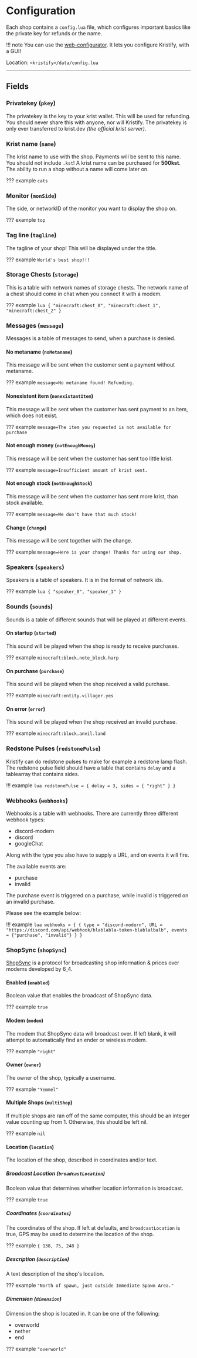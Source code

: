 # Configuration

Each shop contains a `config.lua` file, which configures important basics like the private key for refunds or the name.

!!! note
    You can use the [web-configurator](https://kristify.madefor.cc/configurator).
    It lets you configure Kristify, with a GUI!

Location: `<kristify>/data/config.lua`

---

## Fields

### Privatekey (`pkey`)

The privatekey is the key to your krist wallet. This will be used for refunding.
You should never share this with anyone, nor will Kristify.
The privatekey is only ever transferred to krist.dev *(the official krist server)*.

### Krist name (`name`)

The krist name to use with the shop. Payments will be sent to this name.
You should not include `.kst`! A krist name can be purchased for **500kst**.
The ability to run a shop without a name will come later on.

??? example
    `cats`

### Monitor (`monSide`)

The side, or networkID of the monitor you want to display the shop on.

??? example
    `top`

### Tag line (`tagline`)

The tagline of your shop! This will be displayed under the title.

??? example
    `World's best shop!!!`

### Storage Chests (`storage`)

This is a table with network names of storage chests.
The network name of a chest should come in chat when you connect it with a modem.

??? example
    ```lua
    {
      "minecraft:chest_0",
      "minecraft:chest_1",
      "minecraft:chest_2"
    }
    ```

### Messages (`message`)

Messages is a table of messages to send, when a purchase is denied.

#### No metaname (`noMetaname`)

This message will be sent when the customer sent a payment without metaname.

??? example
    `message=No metaname found! Refunding.`

#### Nonexistent item (`nonexistantItem`)

This message will be sent when the customer has sent payment to an item, which does not exist.

??? example
    `message=The item you requested is not available for purchase`

#### Not enough money (`notEnoughMoney`)

This message will be sent when the customer has sent too little krist.

??? example
    `message=Insufficient amount of krist sent.`

#### Not enough stock (`notEnoughStock`)

This message will be sent when the customer has sent more krist, than stock available.

??? example
    `message=We don't have that much stock!`

#### Change (`change`)

This message will be sent together with the change.

??? example
    `message=Here is your change! Thanks for using our shop.`

### Speakers (`speakers`)

Speakers is a table of speakers. It is in the format of network ids.

??? example
    ```lua
    {
        "speaker_0",
        "speaker_1"
    }
    ```

### Sounds (`sounds`)

Sounds is a table of different sounds that will be played at different events.

#### On startup (`started`)

This sound will be played when the shop is ready to receive purchases.

??? example
    `minecraft:block.note_block.harp`

#### On purchase (`purchase`)

This sound will be played when the shop received a valid purchase.

??? example
    `minecraft:entity.villager.yes`

#### On error (`error`)

This sound will be played when the shop received an invalid purchase.

??? example
    `minecraft:block.anvil.land`

### Redstone Pulses (`redstonePulse`)

Kristify can do redstone pulses to make for example a redstone lamp flash.
The redstone pulse field should have a table that contains `delay` and a tablearray that contains sides.

!!! example
    ```lua
    redstonePulse = {
      delay = 3,
      sides = { "right" }
    }
    ```

### Webhooks (`webhooks`)

Webhooks is a table with webhooks.
There are currently three different webhook types:  

* discord-modern  
* discord  
* googleChat  

Along with the type you also have to supply a URL, and on events it will fire.

The available events are:

* purchase
* invalid

The purchase event is triggered on a purchase, while invalid is triggered on an invalid purchase.

Please see the example below:

!!! example
    ```lua
    webhooks = {
      {
        type = "discord-modern",
        URL = "https://discord.com/api/webhook/blablabla-token-blablalbalb",
        events = {"purchase", "invalid"}
      }
    }
    ```

### ShopSync (`shopSync`)

[ShopSync](https://p.sc3.io/7Ae4KxgzAM) is a protocol for broadcasting shop information & prices over modems developed by 6_4.

#### Enabled (`enabled`)

Boolean value that enables the broadcast of ShopSync data.

??? example
`true`

#### Modem (`modem`)

The modem that ShopSync data will broadcast over. If left blank, it will attempt to automatically find an ender or wireless modem.

??? example
`"right"`

#### Owner (`owner`)

The owner of the shop, typically a username.

??? example
`"Yemmel"`

#### Multiple Shops (`multiShop`)

If multiple shops are ran off of the same computer, this should be an integer value counting up from 1. Otherwise, this should be left nil.

??? example
`nil`

#### Location (`location`)

The location of the shop, described in coordinates and/or text.

##### Broadcast Location (`broadcastLocation`)

Boolean value that determines whether location information is broadcast.

??? example
`true`

##### Coordinates (`coordinates`)

The coordinates of the shop. If left at defaults, and `broadcastLocation` is true, GPS may be used to determine the location of the shop.

??? example
`{ 138, 75, 248 }`

##### Description (`description`)

A text description of the shop's location.

??? example
`"North of spawn, just outside Immediate Spawn Area."`

##### Dimension (`dimension`)

Dimension the shop is located in. It can be one of the following:
* overworld
* nether
* end

??? example
`"overworld"`
